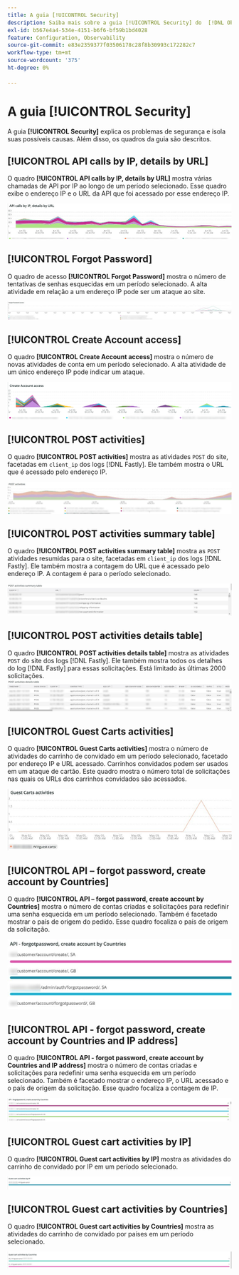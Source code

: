 ```yaml
---
title: A guia [!UICONTROL Security]
description: Saiba mais sobre a guia [!UICONTROL Security] do  [!DNL Observation for Adobe Commerce].
exl-id: b567e4a4-534e-4151-b6f6-bf59b1bd4028
feature: Configuration, Observability
source-git-commit: e83e2359377f03506178c28f8b30993c172282c7
workflow-type: tm+mt
source-wordcount: '375'
ht-degree: 0%

---
```


# A guia [!UICONTROL Security]

A guia **[!UICONTROL Security]** explica os problemas de segurança e isola suas possíveis causas. Além disso, os quadros da guia são descritos.

## [!UICONTROL API calls by IP, details by URL]

O quadro **[!UICONTROL API calls by IP, details by URL]** mostra várias chamadas de API por IP ao longo de um período selecionado. Esse quadro exibe o endereço IP e o URL da API que foi acessado por esse endereço IP.

![Chamadas de API por IP](../../assets/tools/observation-for-adobe-commerce/calls-by-ip.jpg)

## [!UICONTROL Forgot Password]

O quadro de acesso **[!UICONTROL Forgot Password]** mostra o número de tentativas de senhas esquecidas em um período selecionado. A alta atividade em relação a um endereço IP pode ser um ataque ao site.

![Esqueceu a senha](../../assets/tools/observation-for-adobe-commerce/forgot-password.jpg)

## [!UICONTROL Create Account access]

O quadro **[!UICONTROL Create Account access]** mostra o número de novas atividades de conta em um período selecionado. A alta atividade de um único endereço IP pode indicar um ataque.

![criar-acesso-conta](../../assets/tools/observation-for-adobe-commerce/create-account-access.png)

## [!UICONTROL POST activities]

O quadro **[!UICONTROL POST activities]** mostra as atividades `POST` do site, facetadas em `client_ip` dos logs [!DNL Fastly]. Ele também mostra o URL que é acessado pelo endereço IP.

![PÓS-Atividade](../../assets/tools/observation-for-adobe-commerce/POST-activities.jpg)

## [!UICONTROL POST activities summary table]

O quadro **[!UICONTROL POST activities summary table]** mostra as `POST` atividades resumidas para o site, facetadas em `client_ip` dos logs [!DNL Fastly]. Ele também mostra a contagem do URL que é acessado pelo endereço IP. A contagem é para o período selecionado.

![resumo-pós-atividades](../../assets/tools/observation-for-adobe-commerce/POST-activities-summary.jpg)

## [!UICONTROL POST activities details table]

O quadro **[!UICONTROL POST activities details table]** mostra as atividades `POST` do site dos logs [!DNL Fastly]. Ele também mostra todos os detalhes do log [!DNL Fastly] para essas solicitações. Está limitado às últimas 2000 solicitações.
![Detalhes-pós-atividades](../../assets/tools/observation-for-adobe-commerce/POST-activities-details.jpg)

## [!UICONTROL Guest Carts activities]

O quadro **[!UICONTROL Guest Carts activities]** mostra o número de atividades do carrinho de convidado em um período selecionado, facetado por endereço IP e URL acessado. Carrinhos convidados podem ser usados em um ataque de cartão. Este quadro mostra o número total de solicitações nas quais os URLs dos carrinhos convidados são acessados.

![atividades-carrinhos-convidados](../../assets/tools/observation-for-adobe-commerce/guest-carts-activities.jpg)

## [!UICONTROL API – forgot password, create account by Countries]

O quadro **[!UICONTROL API – forgot password, create account by Countries]** mostra o número de contas criadas e solicitações para redefinir uma senha esquecida em um período selecionado. Também é facetado mostrar o país de origem do pedido. Esse quadro focaliza o país de origem da solicitação.

![países-esquecidos-api](../../assets/tools/observation-for-adobe-commerce/api-forgot-countries.jpg)

## [!UICONTROL API - forgot password, create account by Countries and IP address]

O quadro **[!UICONTROL API - forgot password, create account by Countries and IP address]** mostra o número de contas criadas e solicitações para redefinir uma senha esquecida em um período selecionado. Também é facetado mostrar o endereço IP, o URL acessado e o país de origem da solicitação. Esse quadro focaliza a contagem de IP.

![api-esqueci-países-ip](../../assets/tools/observation-for-adobe-commerce/api-forgot-countries-ip.png)

## [!UICONTROL Guest cart activities by IP]

O quadro **[!UICONTROL Guest cart activities by IP]** mostra as atividades do carrinho de convidado por IP em um período selecionado.

![carrinho de convidados-ip](../../assets/tools/observation-for-adobe-commerce/guest-cart-ip.png)

## [!UICONTROL Guest cart activities by Countries]

O quadro **[!UICONTROL Guest cart activities by Countries]** mostra as atividades do carrinho de convidado por países em um período selecionado.

![país-carrinho-convidado](../../assets/tools/observation-for-adobe-commerce/guest-cart-country.png)
